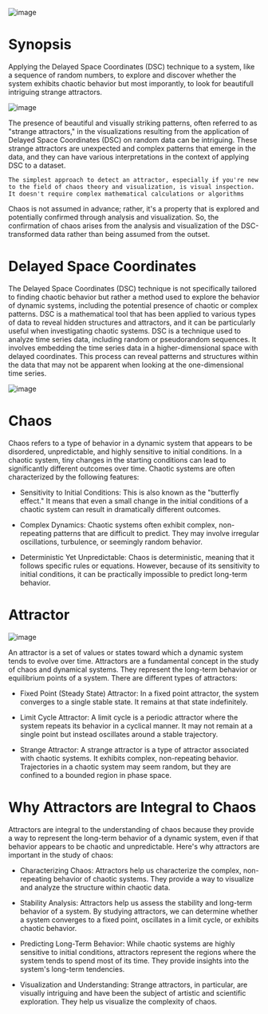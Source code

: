 ![image](https://github.com/invpe/Attracthor/assets/106522950/63df7f88-4f95-4384-9505-77d035f45b59)

# Synopsis
Applying the Delayed Space Coordinates (DSC) technique to a system, like a sequence of random numbers, to explore and discover whether the system exhibits chaotic behavior but most imporantly, to
look for beautifull intriguing strange attractors.

![image](https://github.com/invpe/Attracthor/assets/106522950/124343e1-a4df-46f8-9a57-a74bf8879cd7)

The presence of beautiful and visually striking patterns, often referred to as "strange attractors," in the visualizations resulting from the application of Delayed Space Coordinates (DSC) on random data can be intriguing. 
These strange attractors are unexpected and complex patterns that emerge in the data, and they can have various interpretations in the context of applying DSC to a dataset.

`The simplest approach to detect an attractor, especially if you're new to the field of chaos theory and visualization, is visual inspection. It doesn't require complex mathematical calculations or algorithms`

Chaos is not assumed in advance; rather, it's a property that is explored and potentially confirmed through analysis and visualization.
So, the confirmation of chaos arises from the analysis and visualization of the DSC-transformed data rather than being assumed from the outset. 

# Delayed Space Coordinates
The Delayed Space Coordinates (DSC) technique is not specifically tailored to finding chaotic behavior but rather a method used to explore the behavior of dynamic systems, including the potential presence of chaotic or complex patterns. 
DSC is a mathematical tool that has been applied to various types of data to reveal hidden structures and attractors, and it can be particularly useful when investigating chaotic systems. 
DSC is a technique used to analyze time series data, including random or pseudorandom sequences. It involves embedding the time series data in a higher-dimensional space with delayed coordinates. 
This process can reveal patterns and structures within the data that may not be apparent when looking at the one-dimensional time series.

![image](https://github.com/invpe/Attracthor/assets/106522950/6c5d2637-aa02-4d91-8394-dad1f8ccf391)

# Chaos
Chaos refers to a type of behavior in a dynamic system that appears to be disordered, unpredictable, and highly sensitive to initial conditions. In a chaotic system, tiny changes in the starting conditions can lead to significantly different outcomes over time. Chaotic systems are often characterized by the following features:
- Sensitivity to Initial Conditions: This is also known as the "butterfly effect." It means that even a small change in the initial conditions of a chaotic system can result in dramatically different outcomes.

- Complex Dynamics: Chaotic systems often exhibit complex, non-repeating patterns that are difficult to predict. They may involve irregular oscillations, turbulence, or seemingly random behavior.

- Deterministic Yet Unpredictable: Chaos is deterministic, meaning that it follows specific rules or equations. However, because of its sensitivity to initial conditions, it can be practically impossible to predict long-term behavior.
  
# Attractor

![image](https://github.com/invpe/Attracthor/assets/106522950/db339de2-85f4-4199-9046-b898b11dafb9)

An attractor is a set of values or states toward which a dynamic system tends to evolve over time. Attractors are a fundamental concept in the study of chaos and dynamical systems. They represent the long-term behavior or equilibrium points of a system. There are different types of attractors:

- Fixed Point (Steady State) Attractor: In a fixed point attractor, the system converges to a single stable state. It remains at that state indefinitely.

- Limit Cycle Attractor: A limit cycle is a periodic attractor where the system repeats its behavior in a cyclical manner. It may not remain at a single point but instead oscillates around a stable trajectory.

- Strange Attractor: A strange attractor is a type of attractor associated with chaotic systems. It exhibits complex, non-repeating behavior. Trajectories in a chaotic system may seem random, but they are confined to a bounded region in phase space.

# Why Attractors are Integral to Chaos

Attractors are integral to the understanding of chaos because they provide a way to represent the long-term behavior of a dynamic system, even if that behavior appears to be chaotic and unpredictable. Here's why attractors are important in the study of chaos:

- Characterizing Chaos: Attractors help us characterize the complex, non-repeating behavior of chaotic systems. They provide a way to visualize and analyze the structure within chaotic data.

- Stability Analysis: Attractors help us assess the stability and long-term behavior of a system. By studying attractors, we can determine whether a system converges to a fixed point, oscillates in a limit cycle, or exhibits chaotic behavior.

- Predicting Long-Term Behavior: While chaotic systems are highly sensitive to initial conditions, attractors represent the regions where the system tends to spend most of its time. They provide insights into the system's long-term tendencies.

- Visualization and Understanding: Strange attractors, in particular, are visually intriguing and have been the subject of artistic and scientific exploration. They help us visualize the complexity of chaos.
